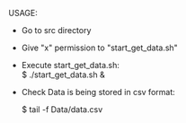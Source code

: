 USAGE:

- Go to src directory

- Give "x" permission to "start_get_data.sh"

- Execute start_get_data.sh:  
   	$ ./start_get_data.sh &

- Check Data is being stored in csv format:

   $ tail -f Data/data.csv
